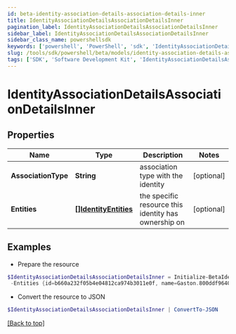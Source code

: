 ```yaml
---
id: beta-identity-association-details-association-details-inner
title: IdentityAssociationDetailsAssociationDetailsInner
pagination_label: IdentityAssociationDetailsAssociationDetailsInner
sidebar_label: IdentityAssociationDetailsAssociationDetailsInner
sidebar_class_name: powershellsdk
keywords: ['powershell', 'PowerShell', 'sdk', 'IdentityAssociationDetailsAssociationDetailsInner', 'BetaIdentityAssociationDetailsAssociationDetailsInner'] 
slug: /tools/sdk/powershell/beta/models/identity-association-details-association-details-inner
tags: ['SDK', 'Software Development Kit', 'IdentityAssociationDetailsAssociationDetailsInner', 'BetaIdentityAssociationDetailsAssociationDetailsInner']
---
```



# IdentityAssociationDetailsAssociationDetailsInner

## Properties

Name | Type | Description | Notes
------------ | ------------- | ------------- | -------------
**AssociationType** | **String** | association type with the identity | [optional] 
**Entities** | [**[]IdentityEntities**](identity-entities) | the specific resource this identity has ownership on | [optional] 

## Examples

- Prepare the resource
```powershell
$IdentityAssociationDetailsAssociationDetailsInner = Initialize-BetaIdentityAssociationDetailsAssociationDetailsInner  -AssociationType CAMPAIGN_OWNER `
 -Entities {id=b660a232f05b4e04812ca974b3011e0f, name=Gaston.800ddf9640a, type=CAMPAIGN_CAMPAIGNER}
```

- Convert the resource to JSON
```powershell
$IdentityAssociationDetailsAssociationDetailsInner | ConvertTo-JSON
```


[[Back to top]](#) 

